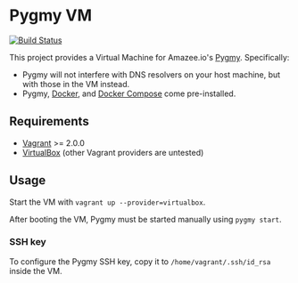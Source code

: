 # Pygmy VM

[![Build Status](https://travis-ci.org/bartfeenstra/pygmy-vm.svg?branch=master)](https://travis-ci.org/bartfeenstra/pygmy-vm)

This project provides a Virtual Machine for Amazee.io's
[Pygmy](https://docs.amazee.io/local_docker_development/pygmy.html). Specifically:
- Pygmy will not interfere with DNS resolvers on your host machine, but with those in the VM instead.
- Pygmy, [Docker](https://www.docker.com/), and [Docker Compose](https://docs.docker.com/compose/) come pre-installed.

## Requirements
- [Vagrant](https://www.vagrantup.com/) >= 2.0.0
- [VirtualBox](https://www.virtualbox.org/) (other Vagrant providers are untested)

## Usage
Start the VM with `vagrant up --provider=virtualbox`.

After booting the VM, Pygmy must be started manually using `pygmy start`.

### SSH key
To configure the Pygmy SSH key, copy it to `/home/vagrant/.ssh/id_rsa` inside the VM.
 